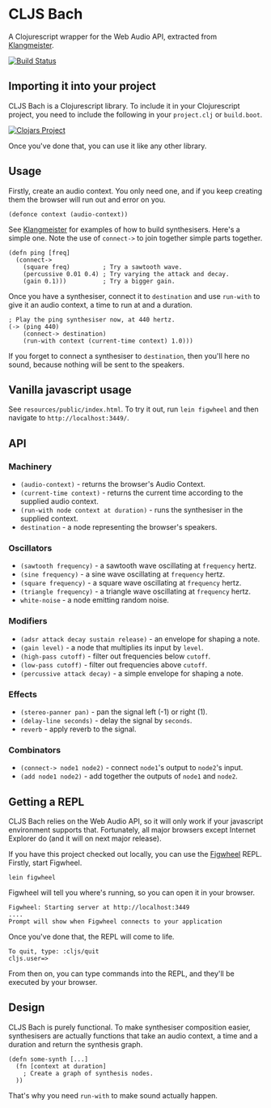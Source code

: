 CLJS Bach
=========

A Clojurescript wrapper for the Web Audio API, extracted from [Klangmeister](http://ctford.github.io/klangmeister/).

[![Build Status](https://travis-ci.org/ctford/cljs-bach.png)](https://travis-ci.org/ctford/cljs-bach)

Importing it into your project
------------------------------

CLJS Bach is a Clojurescript library. To include it in your Clojurescript project, you need to
include the following in your `project.clj` or `build.boot`.

[![Clojars Project](http://clojars.org/cljs-bach/latest-version.svg)](http://clojars.org/cljs-bach)

Once you've done that, you can use it like any other library.

Usage
-----

Firstly, create an audio context. You only need one, and if you keep creating them the browser will run out and error on you.

    (defonce context (audio-context))

See [Klangmeister](http://ctford.github.io/klangmeister/) for examples of how to build synthesisers. Here's a simple
one. Note the use of `connect->` to join together simple parts together.

    (defn ping [freq]
      (connect->
        (square freq)         ; Try a sawtooth wave.
        (percussive 0.01 0.4) ; Try varying the attack and decay.
        (gain 0.1)))          ; Try a bigger gain.

Once you have a synthesiser, connect it to `destination` and use `run-with` to give it an audio context, a time to run at
and a duration.

    ; Play the ping synthesiser now, at 440 hertz.
    (-> (ping 440)
        (connect-> destination)
        (run-with context (current-time context) 1.0)))

If you forget to connect a synthesiser to `destination`, then you'll here no sound, because nothing will be sent to the speakers.

Vanilla javascript usage
------------------------

See `resources/public/index.html`. To try it out, run `lein figwheel` and then navigate to `http://localhost:3449/`.

API
---

### Machinery

* `(audio-context)` - returns the browser's Audio Context.
* `(current-time context)` - returns the current time according to the supplied audio context.
* `(run-with node context at duration)` - runs the synthesiser in the supplied context.
* `destination` - a node representing the browser's speakers.

### Oscillators

* `(sawtooth frequency)` - a sawtooth wave oscillating at `frequency` hertz.
* `(sine frequency)` - a sine wave oscillating at `frequency` hertz.
* `(square frequency)` - a square wave oscillating at `frequency` hertz.
* `(triangle frequency)` - a triangle wave oscillating at `frequency` hertz.
* `white-noise` - a node emitting random noise.

### Modifiers

* `(adsr attack decay sustain release)` - an envelope for shaping a note.
* `(gain level)` - a node that multiplies its input by `level`.
* `(high-pass cutoff)` - filter out frequencies below `cutoff`.
* `(low-pass cutoff)` - filter out frequencies above `cutoff`.
* `(percussive attack decay)` - a simple envelope for shaping a note.

### Effects

* `(stereo-panner pan)` - pan the signal left (-1) or right (1).
* `(delay-line seconds)` - delay the signal by `seconds`.
* `reverb` - apply reverb to the signal.

### Combinators

* `(connect-> node1 node2)` - connect `node1`'s output to `node2`'s input.
* `(add node1 node2)` - add together the outputs of `node1` and `node2`.

Getting a REPL
--------------

CLJS Bach relies on the Web Audio API, so it will only work if your javascript environment supports that. Fortunately, all
major browsers except Internet Explorer do (and it will on next major release).

If you have this project checked out locally, you can use the [Figwheel](https://github.com/bhauman/lein-figwheel) REPL. Firstly,
start Figwheel.

    lein figwheel

Figwheel will tell you where's running, so you can open it in your browser.

    Figwheel: Starting server at http://localhost:3449
    ....
    Prompt will show when Figwheel connects to your application

Once you've done that, the REPL will come to life.

    To quit, type: :cljs/quit
    cljs.user=>

From then on, you can type commands into the REPL, and they'll be executed by your browser.

Design
------

CLJS Bach is purely functional. To make synthesiser composition easier, synthesisers are actually functions that take
an audio context, a time and a duration and return the synthesis graph.

    (defn some-synth [...]
      (fn [context at duration]
        ; Create a graph of synthesis nodes.
      ))

That's why you need `run-with` to make sound actually happen.
